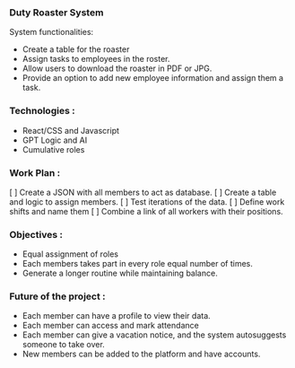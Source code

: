 ### Duty Roaster System
System functionalities: 
- Create a table for the roaster
- Assign tasks to employees in the roster.
- Allow users to download the roaster in PDF or JPG. 
- Provide an option to add new employee information and assign them a task.

### Technologies : 
- React/CSS and Javascript
- GPT Logic and AI
- Cumulative roles



### Work Plan : 
[ ] Create a JSON with all members to act as database. 
[ ] Create a table and logic to assign members. 
[ ] Test iterations of the data. 
[ ] Define work shifts and name them
[ ] Combine a link of all workers with their positions. 

### Objectives : 
- Equal assignment of roles
- Each members takes part in every role equal number of times.
- Generate a longer routine while maintaining balance. 


### Future of the project : 
- Each member can have a profile to view their data. 
- Each member can access and mark attendance
- Each member can give a vacation notice, and the system autosuggests someone to take over. 
- New members can be added to the platform and have accounts. 
